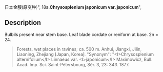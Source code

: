 日本金腰(原变种)",
18a.**Chrysosplenium japonicum var. japonicum**",

## Description
Bulbils present near stem base. Leaf blade cordate or reniform at base. 2n = 24.

> Forests, wet places in ravines; ca. 500 m. Anhui, Jiangxi, Jilin, Liaoning, Zhejiang [Japan, Korea].
  "Synonym": "&lt;I&gt;Chrysosplenium alternifolium&lt;/I&gt; Linnaeus var. &lt;I&gt;japonicum&lt;/I&gt; Maximowicz, Bull. Acad. Imp. Sci. Saint-Pétersbourg, Sér. 3, 23: 343. 1877.
